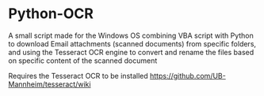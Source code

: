 # Python-OCR
A small script made for the Windows OS combining VBA script with Python to download Email attachments (scanned documents) from specific folders, and using the Tesseract OCR engine to convert and rename the files based on specific content of the scanned document

Requires the Tesseract OCR to be installed https://github.com/UB-Mannheim/tesseract/wiki


